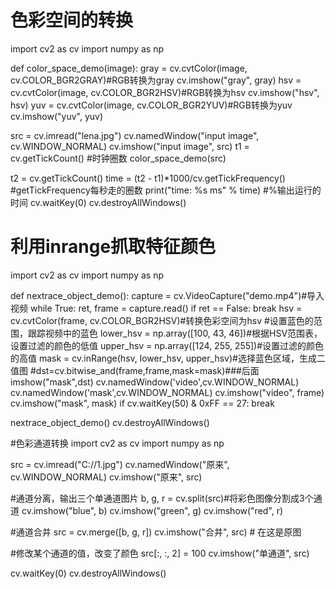 ﻿#  色彩空间的转换
import cv2 as cv
import numpy as np


def color_space_demo(image):
    gray = cv.cvtColor(image, cv.COLOR_BGR2GRAY)#RGB转换为gray
    cv.imshow("gray", gray)
    hsv = cv.cvtColor(image, cv.COLOR_BGR2HSV)#RGB转换为hsv
    cv.imshow("hsv", hsv)
    yuv = cv.cvtColor(image, cv.COLOR_BGR2YUV)#RGB转换为yuv
    cv.imshow("yuv", yuv)



src = cv.imread("lena.jpg")
cv.namedWindow("input image", cv.WINDOW_NORMAL)
cv.imshow("input image", src)
t1 = cv.getTickCount() #时钟圈数
color_space_demo(src)

t2 = cv.getTickCount()
time = (t2 - t1)*1000/cv.getTickFrequency() #getTickFrequency每秒走的圈数
print("time: %s ms" % time) #%输出运行的时间
cv.waitKey(0)
cv.destroyAllWindows()


#  利用inrange抓取特征颜色
import cv2 as cv
import numpy as np


def nextrace_object_demo():
    capture = cv.VideoCapture("demo.mp4")#导入视频
    while True:
        ret, frame = capture.read()
        if ret == False:
            break
        hsv = cv.cvtColor(frame, cv.COLOR_BGR2HSV)#转换色彩空间为hsv
        #设置蓝色的范围，跟踪视频中的蓝色
        lower_hsv = np.array([100, 43, 46])#根据HSV范围表，设置过滤的颜色的低值
        upper_hsv = np.array([124, 255, 255])#设置过滤的颜色的高值
        mask = cv.inRange(hsv, lower_hsv, upper_hsv)#选择蓝色区域，生成二值图
         #dst=cv.bitwise_and(frame,frame,mask=mask)###后面imshow("mask",dst)
        cv.namedWindow('video',cv.WINDOW_NORMAL)
        cv.namedWindow('mask',cv.WINDOW_NORMAL)
        cv.imshow("video", frame)
        cv.imshow("mask", mask)
        if cv.waitKey(50) & 0xFF == 27:
            break

nextrace_object_demo()
cv.destroyAllWindows()


#色彩通道转换
import cv2 as cv
import numpy as np
 
 
src = cv.imread("C://1.jpg")
cv.namedWindow("原来", cv.WINDOW_NORMAL)
cv.imshow("原来", src)
 
#通道分离，输出三个单通道图片
b, g, r = cv.split(src)#将彩色图像分割成3个通道
cv.imshow("blue", b)
cv.imshow("green", g)
cv.imshow("red", r)
 
#通道合并
src = cv.merge([b, g, r])
cv.imshow("合并", src) #  在这是原图
 
#修改某个通道的值，改变了颜色
src[:, :, 2] = 100
cv.imshow("单通道", src)
 
cv.waitKey(0)
cv.destroyAllWindows()